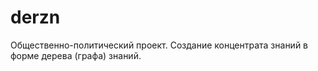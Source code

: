 # derzn
Общественно-политический проект. Создание концентрата знаний в форме дерева (графа) знаний.

